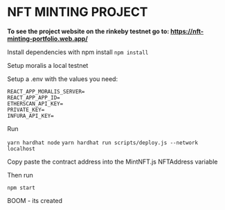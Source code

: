 # NFT MINTING PROJECT

**To see the project website on the rinkeby testnet go to: https://nft-minting-portfolio.web.app/**



Install dependencies with npm install
```npm install```


Setup moralis a local testnet


Setup a .env with the values you need:
```
REACT_APP_MORALIS_SERVER=
REACT_APP_APP_ID=
ETHERSCAN_API_KEY=
PRIVATE_KEY=
INFURA_API_KEY=
```

Run

```yarn hardhat node```
```yarn hardhat run scripts/deploy.js --network localhost```

Copy paste the contract address into the MintNFT.js NFTAddress variable

Then run

`npm start`

BOOM - its created
